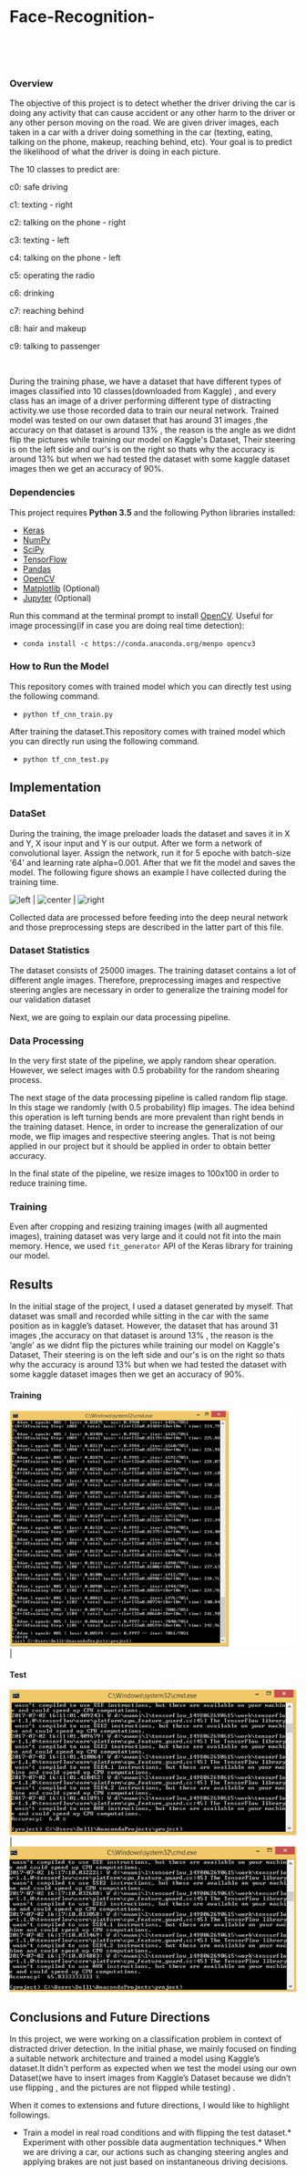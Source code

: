 # Face-Recognition-
 


 


### Overview


The objective of this project is to detect
whether the driver driving the car is doing any activity that can cause
accident or any other harm to the driver or any other person moving on the
road. We are given driver images, each taken in a car with a
driver doing something in the car (texting, eating, talking on the phone,
makeup, reaching behind, etc). Your goal is to predict the
likelihood of what the driver is doing in each picture. 


The 10 classes to
predict are:


c0: safe driving


c1: texting - right


c2: talking on the phone -
right


c3: texting - left


c4: talking on the phone - left


c5: operating the radio


c6: drinking


c7: reaching behind


c8: hair and makeup


c9: talking to passenger


 


During the training phase, we have a dataset that have different
types of images classified into 10 classes(downloaded from Kaggle) , and every
class has an image of a driver performing different type of distracting
activity.we use those recorded data to train our neural network. Trained model
was tested on our own dataset that has around 31 images ,the accuracy on that
dataset is around 13% , the reason is the angle as we didnt flip the pictures
while training our model on Kaggle's Dataset, Their steering is on the left
side and our's is on the right so thats why the accuracy is around 13% but when
we had tested the dataset with some kaggle dataset images then we get an
accuracy of 90%.



### Dependencies


This project requires **Python 3.5** and the following
Python libraries installed:


- [Keras](https://keras.io/)
- [NumPy](http://www.numpy.org/)
- [SciPy](https://www.scipy.org/)
- [TensorFlow](http://tensorflow.org)
- [Pandas](http://pandas.pydata.org/)
- [OpenCV](http://opencv.org/)
- [Matplotlib](http://matplotlib.org/) (Optional)
- [Jupyter](http://jupyter.org/) (Optional)


Run this command at the terminal prompt to install
[OpenCV](http://opencv.org/). Useful for image processing(if in case you are
doing real time detection):


- `conda install -c https://conda.anaconda.org/menpo
opencv3`


### How to Run the Model


This repository comes with trained model which you can
directly test using the following command.


- `python tf_cnn_train.py`


After training the dataset.This repository comes with
trained model which you can directly run using the following command.


- `python tf_cnn_test.py`


## Implementation


### DataSet


During the training, the image preloader loads the dataset
and saves it in X and Y, X isour input and Y is our output. After we form a
network of convolutional layer. Assign the network, run it for 5 epoche with
batch-size '64' and learning rate alpha=0.001. After that we fit the model and
saves the model. The following figure shows an example I have collected during
the training time.


![left](./img_115.jpg) |
![center](./img_139.jpg) | ![right](./img_102090.jpg)


Collected data are processed before feeding into the deep
neural network and those preprocessing steps are described in the latter part
of this file. 


### Dataset Statistics


The dataset consists of 25000 images. The training dataset contains
a lot of different angle images. Therefore, preprocessing images and respective
steering angles are necessary in order to generalize the training model for our
validation dataset


Next, we are going to explain our data processing pipeline.


### Data Processing 

In the very first state of the pipeline, we apply random
shear operation. However, we select images with 0.5 probability for the random
shearing process. 


The next stage of the data processing pipeline is called
random flip stage. In this stage we randomly (with 0.5 probability) flip
images. The idea behind this operation is left turning bends are more prevalent
than right bends in the training dataset. Hence, in order to increase the
generalization of our mode, we flip images and respective steering angles. That
is not being applied in our project but it should be applied in order to obtain
better accuracy.


In the final state of the pipeline, we resize images to
100x100 in order to reduce training time. 


### Training


Even after cropping and resizing training images (with all
augmented images), training dataset was very large and it could not fit into
the main memory. Hence, we used `fit_generator` API of the Keras library for
training our model.


## Results


In the initial stage of the project, I used a dataset
generated by myself. That dataset was small and recorded while sitting in the
car with the same position as in kaggle’s dataset. However, the dataset that
has around 31 images ,the accuracy on that dataset is around 13% , the reason
is the ‘angle’ as we didnt flip the pictures while training our model on
Kaggle's Dataset, Their steering is on the left side and our's is on the right
so thats why the accuracy is around 13% but when we had tested the dataset with
some kaggle dataset images then we get an accuracy of 90%.


#### Training



![left](./train.PNG) |


#### Test



![left](./test.PNG) |
![center](./test1.PNG) 

## Conclusions and Future Directions


In this project, we were working on a classification problem
in context of distracted driver detection. In the initial phase, we mainly
focused on finding a suitable network architecture and trained a model using
Kaggle’s dataset.It didn't perform as expected when we test the model using our
own Dataset(we have to insert images from Kaggle’s Dataset because we didn’t
use flipping , and the pictures are not flipped while testing) . 

When it comes to extensions and future directions, I would
like to highlight followings.


* Train a model in real road conditions and with flipping
the test dataset.* Experiment with other possible data augmentation
techniques.* When we are driving a car, our actions such as changing steering
angles and applying brakes are not just based on instantaneous driving
decisions. 

